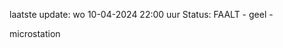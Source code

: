 laatste update: 
wo 10-04-2024 22:00   uur 
Status: FAALT - geel - 
<div class="service Y">microstation</div>